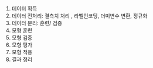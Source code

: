 1. 데이터 획득
2. 데이터 전처리: 결측치 처리 , 라벨인코딩, 더미변수 변환, 정규화 
3. 데이터 분리: 훈련/ 검증 
4. 모형 훈련
5. 모형 검증
6. 모형 평가 
7. 모형 적용 
8. 결과 정리